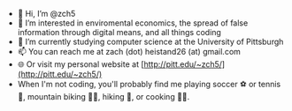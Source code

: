 - 👋 Hi, I’m @zch5
- 👀 I’m interested in enviromental economics, the spread of false information through digital means, and all things coding
- 🏫 I’m currently studying computer science at the University of Pittsburgh
- 📫 You can reach me at zach (dot) heistand26 (at) gmail.com
- 🌐 Or visit my personal website at [http://pitt.edu/~zch5/](http://pitt.edu/~zch5/)
- When I'm not coding, you'll probably find me playing soccer ⚽ or tennis 🎾, mountain biking 🚵‍♂️, hiking 🥾, or cooking 👨‍🍳.
